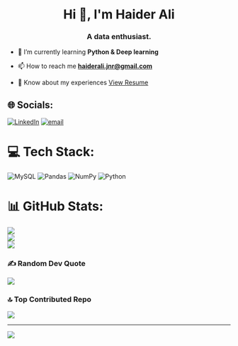 <h1 align="center">Hi 👋, I'm Haider Ali</h1>
<h3 align="center">A data enthusiast.</h3>

- 🌱 I’m currently learning **Python & Deep learning**

- 📫 How to reach me **haiderali.jnr@gmail.com**

- 📄 Know about my experiences <a href="https://lnk.ink/resume_HaiderAli"> View Resume</a>


## 🌐 Socials:
[![LinkedIn](https://img.shields.io/badge/LinkedIn-%230077B5.svg?logo=linkedin&logoColor=white)](https://linkedin.com/in/haiderali21) [![email](https://img.shields.io/badge/Email-D14836?logo=gmail&logoColor=white)](mailto:haiderali.jnr@gmail.com) 

# 💻 Tech Stack:
![MySQL](https://img.shields.io/badge/mysql-4479A1.svg?style=for-the-badge&logo=mysql&logoColor=white) ![Pandas](https://img.shields.io/badge/pandas-%23150458.svg?style=for-the-badge&logo=pandas&logoColor=white) ![NumPy](https://img.shields.io/badge/numpy-%23013243.svg?style=for-the-badge&logo=numpy&logoColor=white) ![Python](https://img.shields.io/badge/python-3670A0?style=for-the-badge&logo=python&logoColor=ffdd54)
# 📊 GitHub Stats:
![](https://github-readme-stats.vercel.app/api?username=haiderali9421&theme=blue-green&hide_border=false&include_all_commits=true&count_private=false)<br/>
![](https://nirzak-streak-stats.vercel.app/?user=haiderali9421&theme=blue-green&hide_border=false)<br/>
![](https://github-readme-stats.vercel.app/api/top-langs/?username=haiderali9421&theme=blue-green&hide_border=false&include_all_commits=true&count_private=false&layout=compact)

### ✍️ Random Dev Quote
![](https://quotes-github-readme.vercel.app/api?type=horizontal&theme=radical)

### 🔝 Top Contributed Repo
![](https://github-contributor-stats.vercel.app/api?username=haiderali9421&limit=5&theme=dark&combine_all_yearly_contributions=true)

---
[![](https://visitcount.itsvg.in/api?id=haiderali9421&icon=0&color=0)](https://visitcount.itsvg.in)

<!-- Proudly created with GPRM ( https://gprm.itsvg.in ) -->
